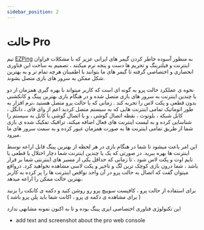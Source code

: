```yaml
---
sidebar_position: 2
---
```


# حالت Pro


تیم [EZPing](https://ezping.ir/) به منظور آسوده خاطر کردن گیمر های ایرانی عزیز که با مشکلات فراوان اینترنت و فیلترینگ و تحریم ها دست و پنجه نرم میکنند ، تصمیم به ساخت این فناوری انحصاری و اختصاصی گرفته تا گیمر های ما بتوانند با اطمینان هرچه تمام تر و به بهترین شکل ممکن به سرور های بازی متصل بشوند. 

نحوه ی عملکرد حالت پرو به گونه ای است که کاربر میتواند با بهره گیری همزمان از دو یا چندین اینترنت به سرور های بازی متصل شده و در هنگام بازی بهترین پینگ و کانکشنی بدون قطعی و پکت لاس را تجربه کند . 
زمانی که با حالت پرو متصل هستید ،نرم افزار به طور اتوماتیک تمامی اینترنت هایی که به سیستم متصل کردید اعم از وای فای ، دانگل ، کابل شبکه ، بلوتوث ، نقطه اتصال گوشی ، و یا اتصال گوشی با کابل به سیستم را شناسایی کرده و به لیست اینترنت های فعال اضافه میکند.  ترافیک تفکیک شده ی بازی شما از طریق تمامی اینترنت ها به صورت همزمان عبور کرده و به سمت سرور های ما میرود. 

این امر باعث میشود تا شما در هنگام بازی در هر لحظه از بهترین پینگ قابل اراعه  توسط اینترنت ها بهره ببرید. در صورتی که یک یا چندین اینترنت شما دچار اختلال یا قطعی یا تایم اوت و پکت لاس شود ، تا زمانی که حداقل یکی از مسیر های اینترنتی شما بر قرار باشد ، شما درون بازی کوچک ترین لگ و تاخیر و پکت لاسی مشاهده نخواهید کرد. درواقع میتوان گفت که اتصال به حالت پرو در آن واحد نواقص اینترنت ها را پر کرده به کاربر بهترین حالت ممکن را اراعه میدهد. 

برای استفاده از حالت پرو ، کافیست سوییچ پرو رو روشن کنید و دکمه ی کانکت را بزنید ( برای مشاهده ی دکمه ی پرو ، اکانت شما باید پلن پرو باشد )

این تکنولوژی فناوری اختصاصی ایزی پینگ بوده و تا به اکنون نمونه مشابهی ندارد


+ add text and screenshot about the pro web console


